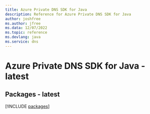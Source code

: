 ```yaml
---
title: Azure Private DNS SDK for Java
description: Reference for Azure Private DNS SDK for Java
author: joshfree
ms.author: jfree
ms.data: 12/07/2022
ms.topic: reference
ms.devlang: java
ms.service: dns
---
```

# Azure Private DNS SDK for Java - latest
## Packages - latest
[!INCLUDE [packages](private-dns-index.md)]